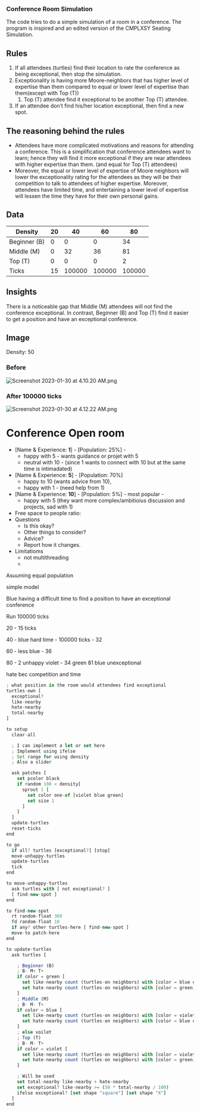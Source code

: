 ### Conference Room Simulation

The code tries to do a simple simulation of a room in a conference. The program is inspired and an edited version of the CMPLXSY Seating Simulation.

## Rules

1. If all attendees (turtles) find their location to rate the conference as being exceptional, then stop the simulation.
2. Exceptionality is having more Moore-neighbors that has higher level of expertise than them compared to equal or lower level of expertise than them(except with Top (T))
    1. Top (T) attendee find it exceptional to be another Top (T) attendee.
3. If an attendee don’t find his/her location exceptional, then find a new spot.

## **The reasoning behind the rules**

- Attendees have more complicated motivations and reasons for attending a conference. This is a simplification that conference attendees want to learn; hence they will find it more exceptional if they are near attendees with higher expertise than them. (and equal for Top (T) attendees)
- Moreover, the equal or lower level of expertise of Moore neighbors will lower the exceptionality rating for the attendees as they will be their competition to talk to attendees of higher expertise. Moreover, attendees have limited time, and entertaining a lower level of expertise will lessen the time they have for their own personal gains.

## Data

| Density | 20 | 40 | 60 | 80 |
| --- | --- | --- | --- | --- |
| Beginner (B) | 0 | 0 | 0 | 34 |
| Middle (M) | 0 | 32 | 36 | 81 |
| Top (T) | 0 | 0 | 0 | 2 |
| Ticks | 15 | 100000 | 100000 | 100000 |

## Insights

There is a noticeable gap that Middle (M) attendees will not find the conference exceptional. In contrast, Beginner (B) and Top (T) find it easier to get a position and have an exceptional conference.

## Image

Density: 50 

### Before

![Screenshot 2023-01-30 at 4.10.20 AM.png](Asynch%20Project%201aef0ebc073c42f1b8c3333ad4e3e343/Screenshot_2023-01-30_at_4.10.20_AM.png)

### After 100000 ticks

![Screenshot 2023-01-30 at 4.12.22 AM.png](Asynch%20Project%201aef0ebc073c42f1b8c3333ad4e3e343/Screenshot_2023-01-30_at_4.12.22_AM.png)

# Conference Open room

- [Name & Experience: **1**] - [Population: 25%] -
    - happy with 5 - wants guidance or projet with 5
    - neutral with 10 - (since 1 wants to connect with 10 but at the same time is intimadated)
- [Name & Experience: **5**] - [Population: 70%]
    - happy to 10 (wants advice from 10),
    - happy with 1 - (need help from 1)
- [Name & Experience: **10**] - [Population: 5%] - most popular -
    - happy with 5 (they want more complex/ambitioius discussion and projects, sad with 1)
- Free space to people ratio: <soon to be researched>
- Questions
    - Is this okay?
    - Other things to consider?
    - Advice?
    - Report how it changes.
- Limitatioms
    - not multithreading
    - 

Asuuming equal population

simple model

Blue having a difficult time to find a position to have an exceptional conference

Run 100000 ticks

20 - 15 ticks 

40 - blue hard time - 100000 ticks - 32

60 - less blue - 36

80 - 2 unhappy violet - 34 green 81 blue unexceptional

hate bec competition and time 

```jsx
; what position in the room would attendees find exceptional
turtles-own [
  exceptional?
  like-nearby
  hate-nearby
  total-nearby
]

to setup
  clear-all

  ; I can implement a let or set here
  ; Implement using ifelse
  ; Set range for using density
  ; Also a slider

  ask patches [
    set pcolor black
    if random 100 < density[
      sprout 1 [
        set color one-of [violet blue green]
        set size 1
      ]
    ]
  ]
  update-turtles
  reset-ticks
end

to go
  if all? turtles [exceptional?] [stop]
  move-unhappy-turtles
  update-turtles
  tick
end

to move-unhappy-turtles
  ask turtles with [ not exceptional? ]
  [ find-new-spot ]
end

to find-new-spot
  rt random-float 360
  fd random-float 10
  if any? other turtles-here [ find-new-spot ]
  move-to patch-here
end

to update-turtles
  ask turtles [

    ; Beginner (B)
    ; B- M+ T+
    if color = green [
      set like-nearby count (turtles-on neighbors) with [color = blue or color = violet]
      set hate-nearby count (turtles-on neighbors) with [color = green]
    ]
    ; Middle (M)
    ; B- M- T+
    if color = blue [
      set like-nearby count (turtles-on neighbors) with [color = violet]
      set hate-nearby count (turtles-on neighbors) with [color = blue or color = green]
    ]
    ; else voilet
    ; Top (T)
    ; B- M- T+
    if color = violet [
      set like-nearby count (turtles-on neighbors) with [color = violet or color = blue]
      set hate-nearby count (turtles-on neighbors) with [color = green]
    ]

    ; Will be used
    set total-nearby like-nearby + hate-nearby
    set exceptional? like-nearby >= (50 * total-nearby / 100)
    ifelse exceptional? [set shape "square"] [set shape "X"]
  ]
end
```

